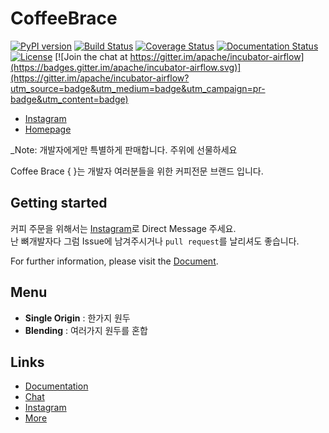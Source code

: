 
# CoffeeBrace

[![PyPI version](https://badge.fury.io/py/apache-airflow.svg)](https://badge.fury.io/py/apache-airflow)
[![Build Status](https://travis-ci.org/apache/incubator-airflow.svg?branch=master)](https://travis-ci.org/apache/incubator-airflow)
[![Coverage Status](https://img.shields.io/codecov/c/github/apache/incubator-airflow/master.svg)](https://codecov.io/github/apache/incubator-airflow?branch=master)
[![Documentation Status](https://readthedocs.org/projects/airflow/badge/?version=latest)](https://airflow.readthedocs.io/en/latest/?badge=latest)
[![License](http://img.shields.io/:license-Apache%202-blue.svg)](http://www.apache.org/licenses/LICENSE-2.0.txt)
[![Join the chat at https://gitter.im/apache/incubator-airflow](https://badges.gitter.im/apache/incubator-airflow.svg)](https://gitter.im/apache/incubator-airflow?utm_source=badge&utm_medium=badge&utm_campaign=pr-badge&utm_content=badge)

* [Instagram](http://www.instagram.com/coffeebrace)
* [Homepage](http://www.coffeebrace.co.kr)

_Note: 개발자에게만 특별하게 판매합니다. 주위에 선물하세요

Coffee Brace { }는 개발자 여러분들을 위한 커피전문 브랜드 입니다. 

## Getting started

커피 주문을 위해서는 [Instagram](http://www.instagram.com/coffeebrace)로 Direct Message 주세요.  
난 뼈개발자다 그럼 Issue에 남겨주시거나 `pull request`를 날리셔도 좋습니다.

For further information, please visit the [Document](https://wwww.coffeebrace.co.kr).

## Menu

- **Single Origin** : 한가지 원두
- **Blending** : 여러가지 원두를 혼합 
 

## Links

* [Documentation](http://www.coffeebrace.co.kr)
* [Chat](https://coffeebrace.slack.com/messages/CBX74T0JJ/)
* [Instagram](http://www.coffeebrace.co.kr)
* [More](http://www.coffeebrace.co.kr)
